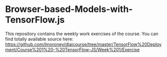 # Browser-based-Models-with-TensorFlow.js
This repository contains the weekly work exercises of the course.
You can find totally available source here: https://github.com/lmoroney/dlaicourse/tree/master/TensorFlow%20Deployment/Course%201%20-%20TensorFlow-JS/Week%201/Exercise
